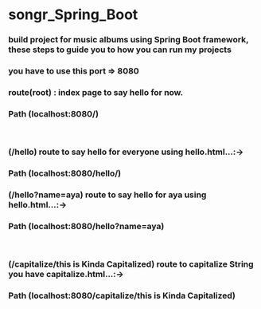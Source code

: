 # songr_Spring_Boot
### build project for music albums using Spring Boot framework, these steps to guide you to how you can run my projects


### you have to use this port => 8080

### route(root) : index page to say hello for now.
### Path (localhost:8080/)

<br>

### (/hello) route to say hello for everyone using hello.html...:->
### Path (localhost:8080/hello/)
### (/hello?name=aya) route to say hello for aya using hello.html...:->
### Path (localhost:8080/hello?name=aya)

<br>

### (/capitalize/this is Kinda Capitalized) route to capitalize String you have capitalize.html...:->
### Path (localhost:8080/capitalize/this is Kinda Capitalized)


